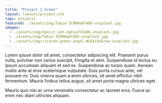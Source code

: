 ```yaml
---
title: "Project 2 Green"
layout: layouts/project.njk
tags: projects
featured: ./assets/img/fabio-3CDMAw6Y4DU-unsplash.jpg 
images:
  - ./assets/img/danist-soh-dqXiw7nCb9Q-unsplash.jpg 
  - ./assets/img/fabio-3CDMAw6Y4DU-unsplash.jpg 
  - ./assets/img/ricardo-gomez-angel-WsEAiVwGrwo-unsplash.jpg
---
```


Lorem ipsum dolor sit amet, consectetur adipiscing elit. Praesent purus nulla, pulvinar non varius suscipit, fringilla et sem. Suspendisse id lectus eu ipsum accumsan aliquam et sed ex. Suspendisse ac turpis quam. Aenean mollis ante at eros scelerisque vulputate. Duis porta cursus ante, vel posuere mi. Duis viverra quam a enim ultrices, sit amet efficitur nibh fermentum. Mauris finibus tellus augue, sit amet porta magna ultrices eget.

Mauris quis nisi ac urna venenatis consectetur ac laoreet eros. Fusce ac enim nec diam ultricies aliquam.